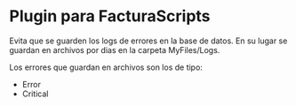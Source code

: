 # Plugin para FacturaScripts
Evita que se guarden los logs de errores en la base de datos. En su lugar se guardan en archivos por dias en la carpeta MyFiles/Logs.

Los errores que guardan en archivos son los de tipo:
- Error
- Critical

